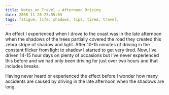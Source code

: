 ```yaml
---
title: Notes on Travel – Afternoon Driving
date: 2008-11-20 23:55:03
tags: fatigue, life, shadows, tips, tired, travel, 
---
```

<span style="font-family: ">An effect I experienced when I drove to the coast was in the late afternoon when the shadows of the trees partially covered the road they created this zebra stripe of shadow and light. After 10-15 minutes of driving in the constant flicker from light to shadow I started to get very tired. Now, I’ve driven 14-15 hour days on plenty of occasions but I’ve never experienced this before and we had only been driving for just over two hours and that includes breaks.</span>
<p class="MsoNormal" style="margin-bottom: 10pt;"><span style="font-family: ">Having never heard or experienced the effect before I wonder how many accidents are caused by driving in the late afternoon when the shadows are long. </span></p>

<p class="MsoNormal" style="margin-bottom: 10pt;"><span style="font-family: ">
</span></p>
<p class="MsoNormal" style="margin-bottom: 10pt;"></p>